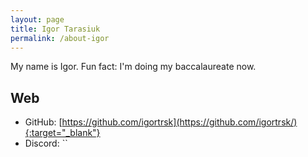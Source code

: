 ```yaml
---
layout: page
title: Igor Tarasiuk
permalink: /about-igor
---
```


My name is Igor. Fun fact: I'm doing my baccalaureate now.

## Web

- GitHub: [https://github.com/igortrsk](https://github.com/igortrsk/){:target="_blank"}
- Discord: ``
